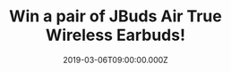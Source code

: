 ---
campaign-uuid: "c-1f315481-8f15-45f3-98ce-07181225a861"
type: "Preview"
category: "Technology"
date: "2019-03-06T09:00:00.000Z"
end-date: "2019-03-20T23:59:00.000Z"
disable-form: false
is_promoted: true
has_entry_page: true
title: "Win a pair of JBuds Air True Wireless Earbuds!"
competition-description: "<p>Time to GO on the move, in a pinch, out the door. Grab\
  \ your JBuds Air True Wireless Earbuds as you head to work, get to the gym, or jump\
  \ on an airplane. A 3-4-hour battery life with Bluetooth 5 gives you just enough\
  \ power to get through those music moments, and now, a pair could be yours because\
  \ we are giving away a pair of JBuds Air True Wireless Earbuds to one of our lucky\
  \ NME AAA members to win.!</p>\n<p>Perfect for on-the-GO moments. Want them? Click\
  \ below for a chance to win.</p>\n"
hero-header: "Win a pair of JBuds Air True Wireless Earbuds!"
terms-confirmation: "N/A"
banner-img: "https://assets.expresslyapp.com/asset-176ae6dc-1e11-40fd-8b04-822eba5f8bff.jpg"
logo-left-href: "http://jlabaudio.com"
logo-left-image: "https://assets.expresslyapp.com/asset-ad816a60-9856-402c-ae2f-64441c3548ce.jpg"
logo-left-title: "Jlab"
bg-image-hero: "https://assets.expresslyapp.com/asset-a0f9eccf-b523-482d-9cef-1289e0eee143.jpg"
bg-image-first: "https://assets.expresslyapp.com/asset-c32d8e57-93ef-4d0c-8655-68d3f13e7e7b.jpg"
bg-image-second: "https://assets.expresslyapp.com/asset-aa1928bf-2f9e-487d-a193-8303d7bd2db8.jpg"
bg-image-third: "https://assets.expresslyapp.com/asset-fc64ca84-5d75-4cef-a2c6-c58326b824cb.jpg"
section1-content: "<p>The JBuds Air True Wireless Earbuds have it all: they automatically\
  \ turn on and connect to each other once taken out of their charging case so you\
  \ can keep going hassle-free. Their A Class 1 Bluetooth 5 connection ensures power\
  \ is maintained for 3-4 hours in each earbud plus 10 extra hours of charge in the\
  \ case, that’s about 14 hours of your favourite music or podcast.</p>\n"
section2-content: "<p>Tune the JBuds Air sound to your personal preferences with JLab\
  \ Signature, Balanced and Bass Boost modes – all without requiring the use of an\
  \ app. Control your music and volume with a push or two on the outside of the earbud\
  \ and utilise the built-in microphone to activate voice assistants such as Siri**,\
  \ Google Assistant, and other voice assistants, or take phone calls on the move.</p>\n\
  <p>Also, the JBuds Air include a charging case that will fit in any bag or jacket\
  \  with lights on the outside to indicate how much power you have left before your\
  \ next charge!</p>\n"
section3-content: "<p>Enter the form below for a chance to win a whole new audio experience\
  \ with the amazing JBuds Air True Wireless Earbuds!</p>\n<p>Good luck!</p>\n"
entry-title: "Win a pair of JBuds Air True Wireless Earbuds!"
entry-content: "<p>Enter the draw to win a pair of JBuds Air True Wireless Earbuds\
  \ by entering below before 23:59 on 20th of March 2019.\n\_</p>\n"
has-winner: false
prize-description: "A pair of JBuds Air True Wireless Earbuds."
special-conditions: "Multiple entries are allowed up to one every day"
country-restrictions:
- "GB"
---
